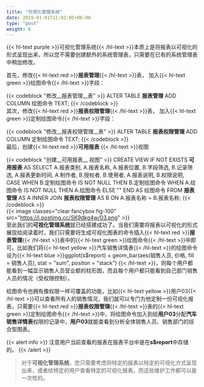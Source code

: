 ```yaml
---
title: "可视化管理系统"
date: 2019-01-01T11:02:05+06:00
type: "post"
weight: 6
---
```


{{< hl-text purple >}}可视化管理系统{{< /hl-text >}}本质上是将报表以可视化的形式呈现出来，所以您不需要创建额外的系统管理表，只需要在已有的系统管理表中稍加修改。  

首先，修改{{< hl-text red >}}__报表管理__{{< /hl-text >}}表， 加入{{< hl-text green >}}绘图命令{{< /hl-text >}}字段：  
  
{{< codeblock "修改__报表管理__表" >}}
ALTER TABLE __报表管理__ 
    ADD COLUMN 绘图命令 TEXT;
{{< /codeblock >}}
<br>
其次，修改{{< hl-text red >}}__报表权限管理__{{< /hl-text >}}表， 加入{{< hl-text green >}}定制绘图命令{{< /hl-text >}}字段：  
  
{{< codeblock "修改__报表权限管理__表" >}}
ALTER TABLE __报表权限管理__ 
    ADD COLUMN 定制绘图命令 TEXT;
{{< /codeblock >}}
<br>
最后，创建{{< hl-text red >}}__可用报表__ {{< /hl-text >}}视图
  
{{< codeblock "创建__可用报表__ 视图" >}}
CREATE VIEW IF NOT EXISTS __可用报表__ AS
    SELECT 
           A.报表类别,
           A.报表名称,
           A.报表位置,
           B.字段筛选,
           B.记录筛选,
           A.报表更新时间,
           A.制作者,
           B.授权者,
           B.使用者,
           A.报表说明,
           B.权限说明,
           CASE WHEN B.定制绘图命令 IS NOT NULL THEN B.定制绘图命令 
                WHEN A.绘图命令 IS NOT NULL THEN A.绘图命令 
           ELSE "" END AS 绘图命令
      FROM __报表管理__ AS A
      INNER JOIN __报表权限管理__ AS B 
      ON A.报表名称 = B.报表名称;
{{< /codeblock >}}
<br>
{{< image classes="clear fancybox fig-100" src="https://i.postimg.cc/SK9dkg4w/03.png" >}}
<br>
至此我们的**可视化管理系统**就已经搭建成功了。当我们需要将报表以可视化的形式展现给阅读着时，我们只需要将生成可视化图表的命令插入{{< hl-text red >}}__报表管理__{{< /hl-text >}}表中的{{< hl-text green >}}绘图命令{{< /hl-text >}}中即可。比如我们将{{< hl-text yellow >}}汽车销售详情表{{< /hl-text >}}的绘图命令设为{{< hl-text blue >}}ggplot(s$report) + geom_bar(aes(销售人员, 价格, fill = 销售人员), stat = "sum", positon = "stack")  {{< /hl-text >}}，则每个用户都能看到一幅显示销售人员营业额的柱形图，而且每个用户都只能看到自己部门销售人员的情况（受权限控制）。  
  
绘图命令也拥有像权限一样可覆盖的功能，比如{{< hl-text yellow >}}用户03{{< /hl-text >}}可以查看所有人的销售情况，我们就可以专门为他定制一份可视化报表，只需要{{< hl-text red >}}__报表权限管理__{{< /hl-text >}}表的{{< hl-text green >}}定制绘图命令{{< /hl-text >}}中，将绘图命令加入到给**用户03**分配**汽车销售详情表**权限的记录中，**用户03**就能查看到分析全体销售人员、销售部门的综合型图表。  
  
{{< alert info >}} 注意用户当前查看的报表在报表平台中是在**s$report**中存储的。 {{< /alert >}}
  
> 对于**可视化管理系统**，您只需要考虑将特定的报表以特定的可视化方式呈现出来，或者给特定的用户查看特定的可视化报表。而这些维护工作都可以是一次性的。  
  